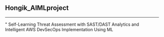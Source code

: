 ## Hongik_AIMLproject
---
" Self-Learning Threat Assessment with SAST/DAST Analytics and Intelligent AWS DevSecOps Implementation Using ML
